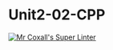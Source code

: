 # Unit2-02-CPP

[![Mr Coxall's Super Linter](https://github.com/BrandonBCode/Unit2-02-CPP/workflows/Mr%20Coxall's%20Super%20Linter/badge.svg)](https://github.com/BrandonBCode/Unit2-02-CPP/actions/)
